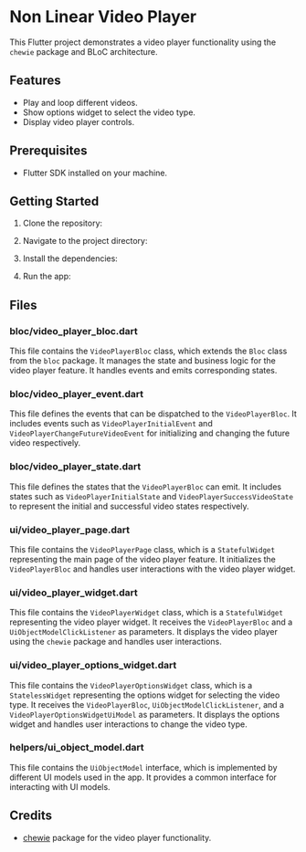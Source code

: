 # Non Linear Video Player

This Flutter project demonstrates a video player functionality using the `chewie` package and BLoC architecture.

## Features

- Play and loop different videos.
- Show options widget to select the video type.
- Display video player controls.

## Prerequisites

- Flutter SDK installed on your machine.

## Getting Started

1. Clone the repository:

2. Navigate to the project directory:

3. Install the dependencies:

4. Run the app:


## Files

### bloc/video_player_bloc.dart

This file contains the `VideoPlayerBloc` class, which extends the `Bloc` class from the `bloc` package. It manages the state and business logic for the video player feature. It handles events and emits corresponding states.

### bloc/video_player_event.dart

This file defines the events that can be dispatched to the `VideoPlayerBloc`. It includes events such as `VideoPlayerInitialEvent` and `VideoPlayerChangeFutureVideoEvent` for initializing and changing the future video respectively.

### bloc/video_player_state.dart

This file defines the states that the `VideoPlayerBloc` can emit. It includes states such as `VideoPlayerInitialState` and `VideoPlayerSuccessVideoState` to represent the initial and successful video states respectively.

### ui/video_player_page.dart

This file contains the `VideoPlayerPage` class, which is a `StatefulWidget` representing the main page of the video player feature. It initializes the `VideoPlayerBloc` and handles user interactions with the video player widget.

### ui/video_player_widget.dart

This file contains the `VideoPlayerWidget` class, which is a `StatefulWidget` representing the video player widget. It receives the `VideoPlayerBloc` and a `UiObjectModelClickListener` as parameters. It displays the video player using the `chewie` package and handles user interactions.

### ui/video_player_options_widget.dart

This file contains the `VideoPlayerOptionsWidget` class, which is a `StatelessWidget` representing the options widget for selecting the video type. It receives the `VideoPlayerBloc`, `UiObjectModelClickListener`, and a `VideoPlayerOptionsWidgetUiModel` as parameters. It displays the options widget and handles user interactions to change the video type.

### helpers/ui_object_model.dart

This file contains the `UiObjectModel` interface, which is implemented by different UI models used in the app. It provides a common interface for interacting with UI models.

## Credits

- [chewie](https://pub.dev/packages/chewie) package for the video player functionality.



